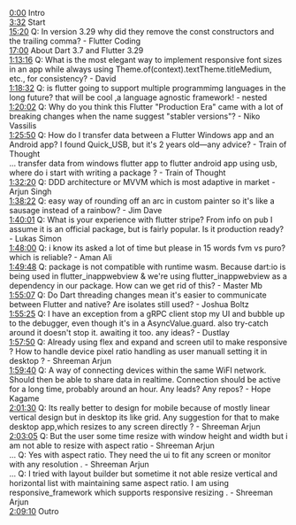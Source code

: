 [0:00](https://www.youtube.com/watch?v=4DTg6ni_3cw&t=0m00s) Intro  
[3:32](https://www.youtube.com/watch?v=4DTg6ni_3cw&t=3m32s) Start  
[15:20](https://www.youtube.com/watch?v=4DTg6ni_3cw&t=15m20s) Q: In version 3.29 why did they remove the const constructors and the trailing comma? - Flutter Coding  
[17:00](https://www.youtube.com/watch?v=4DTg6ni_3cw&t=17m00s) About Dart 3.7 and Flutter 3.29  
[1:13:16](https://www.youtube.com/watch?v=4DTg6ni_3cw&t=1h13m16s) Q: What is the most elegant way to implement responsive font sizes in an app while always using Theme.of(context).textTheme.titleMedium, etc., for consistency? - David  
[1:18:32](https://www.youtube.com/watch?v=4DTg6ni_3cw&t=1h18m32s) Q: is flutter going to support multiple programmimg languages in the long future? that will be cool ,a language agnostic framework! - nested  
[1:20:02](https://www.youtube.com/watch?v=4DTg6ni_3cw&t=1h20m02s) Q: Why do you think this Flutter "Production Era" came with a lot of breaking changes when the name suggest "stabler versions"? - Niko Vassilis  
[1:25:50](https://www.youtube.com/watch?v=4DTg6ni_3cw&t=1h25m50s) Q: How do I transfer data between a Flutter Windows app and an Android app? I found Quick_USB, but it's 2 years old—any advice? - Train of Thought  
... transfer data from windows flutter app to flutter android app using usb, where do i start with writing a package ? - Train of Thought  
[1:32:20](https://www.youtube.com/watch?v=4DTg6ni_3cw&t=1h32m20s) Q: DDD architecture or MVVM which is most adaptive in market - Arjun Singh  
[1:38:22](https://www.youtube.com/watch?v=4DTg6ni_3cw&t=1h38m22s) Q: easy way of rounding off an arc in custom painter so it's like a sausage instead of a rainbow? - Jim Dave  
[1:40:01](https://www.youtube.com/watch?v=4DTg6ni_3cw&t=1h40m01s)  Q: What is your experience with flutter stripe? From info on pub I assume it is an official package, but is fairly popular. Is it production ready? - Lukas Simon  
[1:48:00](https://www.youtube.com/watch?v=4DTg6ni_3cw&t=1h48m00s) Q: i know its asked a lot of time but please in 15 words fvm vs puro? which is reliable? - Aman Ali  
[1:49:48](https://www.youtube.com/watch?v=4DTg6ni_3cw&t=1h49m48s) Q: package is not compatible with runtime wasm. Because dart:io is being used in flutter_inappwebview & we're using flutter_inappwebview as a dependency in our package. How can we get rid of this? - Master Mb  
[1:55:07](https://www.youtube.com/watch?v=4DTg6ni_3cw&t=1h55m07s) Q: Do Dart threading changes mean it's easier to communicate between Flutter and native? Are isolates still used? - Joshua Boltz  
[1:55:25](https://www.youtube.com/watch?v=4DTg6ni_3cw&t=1h55m25s) Q: I have an exception from a gRPC client stop my UI and bubble up to the debugger, even though it's in a AsyncValue.guard. also try-catch around it doesn't stop it. awaiting it too. any ideas? - Dustlay  
[1:57:50](https://www.youtube.com/watch?v=4DTg6ni_3cw&t=1h57m50s) Q: Already using flex and expand and screen util to make responsive ? How to handle device pixel ratio handling as user manuall setting it in desktop ? - Shreeman Arjun  
[1:59:40](https://www.youtube.com/watch?v=4DTg6ni_3cw&t=1h59m40s) Q: A way of connecting devices within the same WiFI network. Should then be able to share data in realtime. Connection should be active for a long time, probably around an hour. Any leads? Any repos? - Hope Kagame  
[2:01:30](https://www.youtube.com/watch?v=4DTg6ni_3cw&t=2h01m30s) Q: Its really better to design for mobile because of mostly linear vertical design but in desktop its like grid. Any suggestion for that to make desktop app,which resizes to any screen directly ? - Shreeman Arjun  
[2:03:05](https://www.youtube.com/watch?v=4DTg6ni_3cw&t=2h03m05s) Q: But the user some time resize with window height and width but i am not able to resize with aspect ratio - Shreeman Arjun  
... Q: Yes with aspect ratio. They need the ui to fit any screen or monitor with any resolution . - Shreeman Arjun  
... Q: I tried with layout builder but sometime it not able resize vertical and horizontal list with maintaining same aspect ratio. I am using responsive_framework which supports responsive resizing . - Shreeman Arjun  
[2:09:10](https://www.youtube.com/watch?v=4DTg6ni_3cw&t=2h09m10s) Outro  
